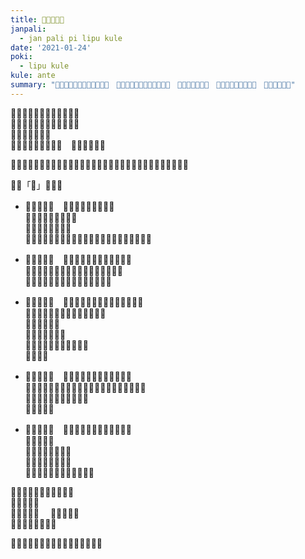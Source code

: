 ```yaml
---
title: ​󱥧​󱥣​󱤪​󱤧​󱥙
janpali:
  - jan pali pi lipu kule
date: '2021-01-24'
poki:
  - lipu kule
kule: ante
summary: "​󱤪​󱦖​󱤞​󱤧​󱥧​󱥷​󱥍​󱦗​󱤑​󱤼​󱦘​󱦜　​󱤪​󱦖​󱤞​󱤧​󱥧​󱥉​󱥍​󱦗​󱤑​󱤼​󱦘​󱦜　​󱤑​󱤼​󱤧​󱤬​󱤿​󱤼​󱦜　​󱥨​󱤑​󱥉​󱤄​󱤧​󱥷​󱤉​󱥁​󱦝　​󱤪​󱥁​󱥄​󱤿​󱥔​󱦜"
---
```


​󱤪​󱦖​󱤞​󱤧​󱥧​󱥷​󱥍​󱦗​󱤑​󱤼​󱦘​󱦜　  
​󱤪​󱦖​󱤞​󱤧​󱥧​󱥉​󱥍​󱦗​󱤑​󱤼​󱦘​󱦜　  
​󱤑​󱤼​󱤧​󱤬​󱤿​󱤼​󱦜　  
​󱥨​󱤑​󱥉​󱤄​󱤧​󱥷​󱤉​󱥁​󱦝　​󱤪​󱥁​󱥄​󱤿​󱥔​󱦜  

​󱤴​󱤘​󱤉​󱥠​󱤼​󱤉​󱤿​󱥔​󱦜​󱥨​󱤴​󱥠​󱤉​󱥁​󱤙​󱥬​󱤨​󱦜​󱥄​󱤖​󱥡​󱤉​󱤿​󱥔​󱥍​󱦗​󱤪​󱦖​󱤞​󱦘​󱦜

​󱤴​󱤡「​󱥔」​󱤧​󱥙​󱦜

- ​󱤴​󱥷​󱤉​󱥁​󱦝　**​󱤪​󱥁​󱤧​󱥔​󱥩​󱤑​󱤼​󱥔​󱦜**　  
  ​󱤑​󱦖​󱥔​󱤧​󱤬​󱤿​󱥳​󱤂​󱦜　  
  ​󱥹​󱤡​󱥄​󱤙​󱤿​󱤍​󱤂​󱦜　  
  ​󱤴​󱥷​󱤉​󱥔​󱥍​󱦗​󱤪​󱥁​󱦘​󱤡​󱤴​󱥷​󱤠​󱤉​󱥔​󱥍​󱦗​󱤑​󱤼​󱥔​󱦘​󱦜  

- ​󱤴​󱥷​󱤉​󱥁​󱦝　**​󱤪​󱥁​󱤧​󱥧​󱤖​󱥡​󱥍​󱦗​󱤑​󱤼​󱦘​󱦜**　  
  ​󱥞​󱥷​󱥌​󱤉​󱥡​󱥍​󱦗​󱤿​󱥞​󱦘​󱤡​󱥄​󱥠​󱤬​󱤪​󱥁​󱦜　  
  ​󱥞​󱥷​󱤖​󱥡​󱥍​󱦗​󱤑​󱤼​󱦘​󱤡​󱥄​󱤙​󱤪​󱥁​󱦜  

- ​󱤴​󱥷​󱤉​󱥁​󱦝　**​󱤪​󱥁​󱤧​󱥧​󱤖​󱥡​󱥍​󱦗​󱤟​󱥬​󱦖​󱥔​󱦘​󱦜**　  
  ​󱤟​󱥬​󱥔​󱥍​󱤖​󱤑​󱤄​󱥍​󱦗​󱥬​󱦖​󱥔​󱦘​󱦜　  
  ​󱤑​󱤧​󱤬​󱤰​󱤼​󱦜　  
  ​󱤑​󱤧​󱥬​󱤉​󱥬​󱤼​󱦜　  
  ​󱤑​󱤧​󱤘​󱤞​󱤧​󱤘​󱤄​󱤧​󱤼​󱤀​󱦜　  
  ​󱤟​󱤧​󱤆​󱦜  

- ​󱤴​󱥷​󱤉​󱥁​󱦝　**​󱤪​󱥁​󱤧​󱥌​󱥡​󱤉​󱤿​󱥍​󱦗​󱥉​󱥔​󱦜**　  
  ​󱤑​󱤧​󱤮​󱤉​󱤪​󱥁​󱤡​󱤴​󱥷​󱤉​󱥁​󱦝​󱤑​󱤧​󱤘​󱥌​󱤉​󱥔​󱥩​󱤄​󱦜　  
  ​󱤑​󱥍​󱥔​󱥌​󱤧​󱤖​󱤼​󱤙​󱤪​󱥁​󱦜　  
  ​󱥄​󱥔​󱥧​󱥁​󱦜  

- ​󱤴​󱥷​󱤉​󱥁​󱦝　**​󱤪​󱥁​󱤧​󱤘​󱤉​󱤻​󱥍​󱦗​󱤑​󱤻​󱦘​󱦜**　  
  ​󱤄​󱤧​󱥷​󱤻​󱦜　  
  ​󱥨​󱤻​󱤧​󱥶​󱥧​󱤟​󱤼​󱦜　  
  ​󱥁​󱤧​󱤍​󱤼​󱥩​󱤴​󱤼​󱦜　  
  ​󱤪​󱥁​󱤡​󱤻​󱤧​󱤘​󱤖​󱥝​󱥩​󱤑​󱤄​󱦜

​󱥁​󱤧​󱤿​󱥔​󱥍​󱦗​󱤪​󱦖​󱤞​󱦘​󱦜　  
​󱥄​󱥠​󱤙​󱥁​󱦜　  
​󱥄​󱥠​󱤙​󱥔​󱦜　
​󱥄​󱥠​󱤙​󱤻​󱦜　  
​󱥁​󱤡​󱤄​󱤧​󱤘​󱤖​󱥔​󱦜  

​󱥄​󱥩​󱤬​󱥅​󱥍​󱦗​󱤑​󱥉​󱦘​󱥍​󱦗​󱤪​󱦖​󱤞​󱦘​󱦜

